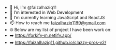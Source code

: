 - 👋 Hi, I’m @faizalhaziq11
- 👀 I’m interested in Web Development
- 🌱 I’m currently learning JavaScript and ReactJS
- 📫 How to reach me faizalhaziq1189@gmail.com
- 🌐 Below are my list of project I have been work on:
- ➡️ https://forkify-m.netlify.app/
- ➡️ https://faizalhaziq11.github.io/clazzy-pros-v2/

<!---
faizalhaziq11/faizalhaziq11 is a ✨ special ✨ repository because its `README.md` (this file) appears on your GitHub profile.
You can click the Preview link to take a look at your changes.
--->
